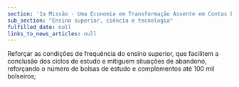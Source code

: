 ```yaml
---
section: '1a Missão - Uma Economia em Transformação Assente em Contas Equilibradas'
sub_section: "Ensino superior, ciência e tecnologia"
fulfilled_date: null
links_to_news_articles: null
---
```


Reforçar as condições de frequência do ensino superior, que facilitem a conclusão dos ciclos de estudo e mitiguem situações de abandono, reforçando o número de bolsas de estudo e complementos até 100 mil bolseiros;